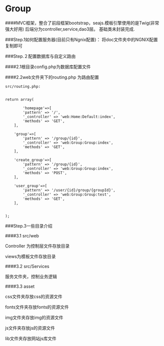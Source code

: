 Group
=====

####MVC框架，整合了前段框架bootstrap，seajs.模板引擎使用的是Twig(非常强大好用)  后端分为controller,service,dao3层。
基础类未封装完成.


###Step.1如何配置服务器(目前只有Ngnix配置)：
	将doc文件夹中的NGNIX配置复制即可


###Step.２配置数据库与自定义路由

####2.1根目录config.php为数据库配置文件 

####2.2web文件夹下的routing.php 为路由配置

	src/routing.php:


	return array(

	      	'homepage'=>[
			'pattern' => '/',
			'_controller' => 'web:Home:Default:index',
			'methods' => 'GET',
		],

		'group'=>[
			'pattern' => '/group/{id}',
			'_controller' => 'web:Group:Group:index',
			'methods' => 'GET',
		],

		'create_group'=>[
			'pattern' => '/group/{id}',
			'_controller' => 'web:Group:Group:index',
			'methods' => 'POST',
		],

		'user_group'=>[
			'pattern' => '/user/{id}/group/{groupId}',
			'_controller' => 'web:Group:Group:test',
			'methods' => 'GET',
		],


	);

###Step.3一些目录介绍

####3.1 src/web

Controller 为控制层文件存放目录

views为模板文件存放目录

####3.2 src/Services

服务文件夹，控制业务逻辑

####3.3 asset

css文件夹存放css的资源文件

fonts文件夹存放fonts的资源文件

img文件夹存放img的资源文件

js文件夹存放js的资源文件

lib文件夹存放网站js库文件
